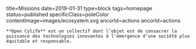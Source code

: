title=Missions
date=2019-01-31
type=block
tags=homepage
status=published
specificClass=poleColor
contentImage=images/ecosystem.svg
ancorId=actions
ancorId=actions
~~~~~~
**Open Cylife** est un collectif dont l’objet est de consacrer la puissance des technologies innovantes à l'émergence d’une société plus équitable et responsable.